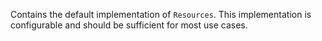 Contains the default implementation of `Resources`. This implementation is configurable and should be sufficient for most use cases.